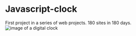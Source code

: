# Javascript-clock
First project in a series of web projects. 180 sites in 180 days.
![image of a digital clock](https://www.vdodna.com/wp-content/uploads/2013/03/Digital-Clock-Icon-1.jpg
)
